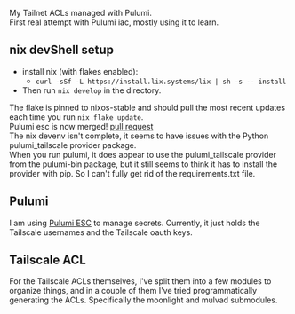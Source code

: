 My Tailnet ACLs managed with Pulumi.  
First real attempt with Pulumi iac, mostly using it to learn.

## nix devShell setup

* install nix (with flakes enabled):
    * `curl -sSf -L https://install.lix.systems/lix | sh -s -- install`  
* Then run `nix develop` in the directory.

The flake is pinned to nixos-stable and should pull the most recent updates each time you run `nix flake update`.  
Pulumi esc is now merged! [pull request](https://github.com/NixOS/nixpkgs/pull/316044)  
The nix devenv isn't complete, it seems to have issues with the Python pulumi_tailscale provider package.  
When you run pulumi, it does appear to use the pulumi_tailscale provider from the pulumi-bin package, but it still seems to think it has to install the provider with pip. So I can't fully get rid of the requirements.txt file.  

## Pulumi
I am using [Pulumi ESC](https://github.com/pulumi/esc) to manage secrets. 
Currently, it just holds the Tailscale usernames and the Tailscale oauth keys.

## Tailscale ACL

For the Tailscale ACLs themselves, I've split them into a few modules to organize things, and in a couple of them I've tried programmatically generating the ACLs. Specifically the moonlight and mulvad submodules.